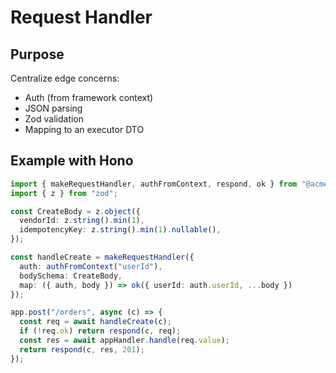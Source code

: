 # Request Handler

## Purpose
Centralize edge concerns:
- Auth (from framework context)
- JSON parsing
- Zod validation
- Mapping to an executor DTO

## Example with Hono

```ts
import { makeRequestHandler, authFromContext, respond, ok } from "@acme/ddd-kit";
import { z } from "zod";

const CreateBody = z.object({
  vendorId: z.string().min(1),
  idempotencyKey: z.string().min(1).nullable(),
});

const handleCreate = makeRequestHandler({
  auth: authFromContext("userId"),
  bodySchema: CreateBody,
  map: ({ auth, body }) => ok({ userId: auth.userId, ...body })
});

app.post("/orders", async (c) => {
  const req = await handleCreate(c);
  if (!req.ok) return respond(c, req);
  const res = await appHandler.handle(req.value);
  return respond(c, res, 201);
});
```
